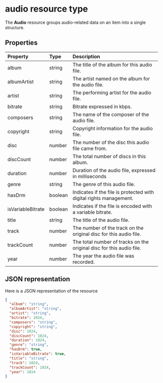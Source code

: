 # audio resource type

The **Audio** resource groups audio-related data on an item into a single structure.

## Properties

| Property          | Type    | Description                                                          |
|:------------------|:--------|:---------------------------------------------------------------------|
| album             | string  | The title of the album for this audio file.                          |
| albumArtist       | string  | The artist named on the album for the audio file.                    |
| artist            | string  | The performing artist for the audio file.                            |
| bitrate           | string  | Bitrate expressed in kbps.                                           |
| composers         | string  | The name of the composer of the audio file.                          |
| copyright         | string  | Copyright information for the audio file.                            |
| disc              | number  | The number of the disc this audio file came from.                    |
| discCount         | number  | The total number of discs in this album.                             |
| duration          | number  | Duration of the audio file, expressed in milliseconds                |
| genre             | string  | The genre of this audio file.                                        |
| hasDrm            | boolean | Indicates if the file is protected with digital rights management.   |
| isVariableBitrate | boolean | Indicates if the file is encoded with a variable bitrate.            |
| title             | string  | The title of the audio file.                                         |
| track             | number  | The number of the track on the original disc for this audio file.    |
| trackCount        | number  | The total number of tracks on the original disc for this audio file. |
| year              | number  | The year the audio file was recorded.                                |

## JSON representation

Here is a JSON representation of the resource

<!-- {
  "blockType": "resource",
  "optionalProperties": [

  ],
  "@odata.type": "microsoft.graph.audio"
}-->
```json
{
  "album": "string",
  "albumArtist": "string",
  "artist": "string",
  "bitrate": 1024,
  "composers": "string",
  "copyright": "string",
  "disc": 1024,
  "discCount": 1024,
  "duration": 1024,
  "genre": "string",
  "hasDrm": true,
  "isVariableBitrate": true,
  "title": "string",
  "track": 1024,
  "trackCount": 1024,
  "year": 1024
}

```


<!-- uuid: 8fcb5dbc-d5aa-4681-8e31-b001d5168d79
2015-10-25 14:57:30 UTC -->
<!-- {
  "type": "#page.annotation",
  "description": "audio resource",
  "keywords": "",
  "section": "documentation",
  "tocPath": ""
}-->